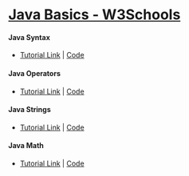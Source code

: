 # [Java Basics - W3Schools](w3schools.com/java/default.asp)

#### Java Syntax

- [Tutorial Link](https://www.w3schools.com/java/java_syntax.asp) | [Code](../master/src/com/manoj/learning/java/basics/syntax/Main.java)

#### Java Operators

- [Tutorial Link](https://www.w3schools.com/java/java_operators.asp) | [Code](../master/src/com/manoj/learning/java/basics/operators/Main.java)

#### Java Strings

- [Tutorial Link](https://www.w3schools.com/java/java_strings.asp) | [Code](../master/src/com/manoj/learning/java/basics/strings/Main.java)

#### Java Math

- [Tutorial Link](https://www.w3schools.com/java/java_math.asp) | [Code](../master/src/com/manoj/learning/java/basics/math/Main.java)
